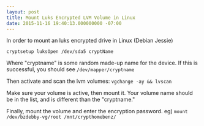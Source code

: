 ```yaml
---
layout: post
title: Mount Luks Encrypted LVM Volume in Linux
date: 2015-11-16 19:40:13.000000000 -07:00
---
```

In order to mount an luks encrypted drive in Linux (Debian Jessie)

`cryptsetup luksOpen /dev/sda5 cryptName`

Where "cryptname" is some random made-up name for the device. If this is successful, you should see `/dev/mapper/cryptname`

Then activate and scan the lvm volumes:
`vgchange -ay && lvscan`

Make sure your volume is active, then mount it. Your volume name should be in the list, and is different than the "cryptname."

Finally, mount the volume and enter the encryption password. eg)
`mount /dev/bzdebby-vg/root /mnt/crypthomebenz/`
